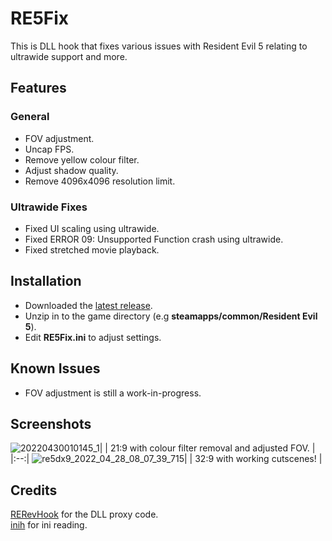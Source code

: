 # RE5Fix
This is DLL hook that fixes various issues with Resident Evil 5 relating to ultrawide support and more.

## Features
### General
- FOV adjustment.
- Uncap FPS.
- Remove yellow colour filter.
- Adjust shadow quality.
- Remove 4096x4096 resolution limit.

### Ultrawide Fixes
- Fixed UI scaling using ultrawide.
- Fixed ERROR 09: Unsupported Function crash using ultrawide.
- Fixed stretched movie playback.

## Installation
- Downloaded the [latest release](https://github.com/Lyall/RE5Fix/releases).
- Unzip in to the game directory (e.g **steamapps/common/Resident Evil 5**).
- Edit **RE5Fix.ini** to adjust settings.

## Known Issues
- FOV adjustment is still a work-in-progress.

## Screenshots
![20220430010145_1](https://user-images.githubusercontent.com/695941/166082065-67568c51-8e1e-4cd1-af49-5e956860a47a.jpg)|
| 21:9 with colour filter removal and adjusted FOV. |
|:--:|
![re5dx9_2022_04_28_08_07_39_715](https://user-images.githubusercontent.com/695941/165991472-15f70372-551e-45b7-a48c-2323eb52e605.jpg)|
| 32:9 with working cutscenes! |


## Credits
[RERevHook](https://www.nexusmods.com/residentevilrevelations/mods/26) for the DLL proxy code. </br>
[inih](https://github.com/jtilly/inih) for ini reading.


